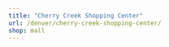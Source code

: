 ```yaml
---
title: "Cherry Creek Shopping Center"
url: /denver/cherry-creek-shopping-center/
shop: mall
---
```

